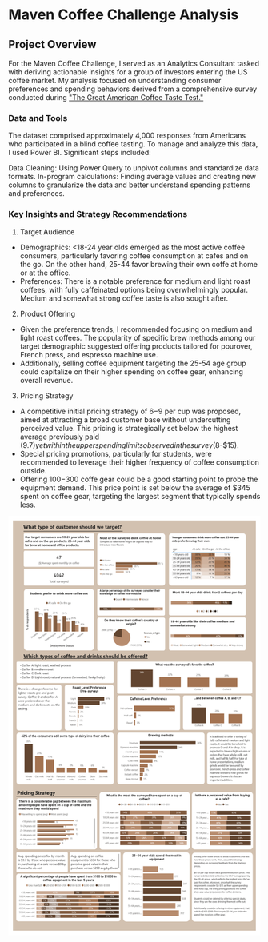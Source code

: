 # Maven Coffee Challenge Analysis

## Project Overview

For the Maven Coffee Challenge, I served as an Analytics Consultant tasked with deriving actionable insights for a group of investors entering the US coffee market. My analysis focused on understanding consumer preferences and spending behaviors derived from a comprehensive survey conducted during ["The Great American Coffee Taste Test."](https://www.youtube.com/watch?v=bMOOQfeloH0)

### Data and Tools
The dataset comprised approximately 4,000 responses from Americans who participated in a blind coffee tasting. To manage and analyze this data, I used Power BI. Significant steps included:

Data Cleaning: Using Power Query to unpivot columns and standardize data formats.
In-program calculations: Finding average values and creating new columns to granularize the data and better understand spending patterns and preferences.

### Key Insights and Strategy Recommendations

1. Target Audience
 * Demographics: <18-24 year olds emerged as the most active coffee consumers, particularly favoring coffee consumption at cafes and on the go. On the other hand, 25-44 favor brewing their own coffe at home or at the office.
* Preferences: There is a notable preference for medium and light roast coffees, with fully caffeinated options being overwhelmingly popular. Medium and somewhat strong coffee taste is also sought after.

2. Product Offering
  * Given the preference trends, I recommended focusing on medium and light roast coffees. The popularity of specific brew methods among our target demographic suggested offering products tailored for pourover, French press, and espresso machine use.
  * Additionally, selling coffee equipment targeting the 25-54 age group could capitalize on their higher spending on coffee gear, enhancing overall revenue.

3. Pricing Strategy
  * A competitive initial pricing strategy of $6-$9 per cup was proposed, aimed at attracting a broad customer base without undercutting perceived value. This pricing is strategically set below the highest average previously paid ($9.7) yet within the upper spending limits observed in the survey ($8-$15).
  * Special pricing promotions, particularly for students, were recommended to leverage their higher frequency of coffee consumption outside.
  * Offering $100-$300 coffe gear could be a good starting point to probe the equipment demand. This price point is set below the average of $345 spent on coffee gear, targeting the largest segment that typically spends less.


![](MavenCoffeeChallengeReport_1.png)

